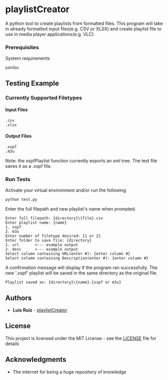# playlistCreator
A python tool to create playlists from formatted files. This program will take in already formatted input files(e.g. CSV or XLSX) and create playlist file to use in media player applications(e.g. VLC).

### Prerequisites
System requirements
```
pandas
```

## Testing Example

### Currently Supported Filetypes

#### Input Files
```
.csv
.xlsx
``` 

#### Output Files
```
.xspf
.m3u
```
Note: the xspfPlaylist function currently exports an xml tree. The test file saves it as a .xspf file.

### Run Tests
Activate your virtual environment and/or run the following
```
python test.py
```

Enter the full filepath and new playlist's name when prompted.
```
Enter full filepath: {directory}\{file}.csv
Enter playlist name: {name}
1. xspf
2. m3u
Enter number of filetype desired: {1 or 2}
Enter folder to save file: {directory}
1. url       <--- example output
2. desc      <--- example output
Select column containing URL(enter #): {enter column #}
Select column containing Description(enter #): {enter column #}

```

A confirmation message will display if the program ran successfully. The new '.xspf' playlist will be saved in the same directory as the original file.
```
Playlist saved as: {directory}\{name}.{xspf or m3u}
```

## Authors
* **Luis Ruiz** - [playlistCreator](https://github.com/egm42/playlistCreator)


## License
This project is licensed under the MIT License - see the [LICENSE](LICENSE) file for details

## Acknowledgments
* The internet for being a huge repository of knowledge